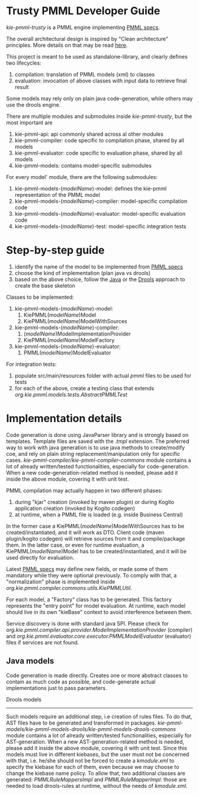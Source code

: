 Trusty PMML Developer Guide
===========================

_kie-pmml-trusty_ is a PMML engine implementing [PMML specs](http://dmg.org/pmml/v4-4-1/GeneralStructure.html).

The overall architectural design is inspired by "Clean architecture" principles.
More details on that may be read [here](https://blog.kie.org/2020/02/pmml-revisited.html).

This project is meant to be used as standalone-library, and clearly defines two lifecycles:

1) compilation: translation of PMML models (xml) to classes
2) evaluation: invocation of above classes with input data to retrieve final result

Some models may rely only on plain java code-generation, while others may use the drools engine.

There are multiple modules and submodules inside _kie-pmml-trusty_, but the most important are

1) kie-pmml-api: api commonly shared across al other modules
2) kie-pmml-compiler: code specific to compilation phase, shared by all models
3) kie-pmml-evaluator: code specific to evaluation phase, shared by all models
4) kie-pmml-models: contains model-specific submodules

For every model' module, there are the following submodules:

1) kie-pmml-models-(_modelName_)-model: defines the kie-pmml representation of the PMML model
2) kie-pmml-models-(_modelName_)-compiler: model-specific compilation code
3) kie-pmml-models-(_modelName_)-evaluator: model-specific evaluation code
4) kie-pmml-models-(_modelName_)-test: model-specific integration tests

Step-by-step guide
==================

1) identify the name of the model to be implemented from [PMML specs](http://dmg.org/pmml/v4-4-1/GeneralStructure.html)
2) choose the kind of implementation (plan java vs drools)
3) based on the above choice, follow the [Java](./kie-pmml-models-archetype/Readme.md) or the [Drools](./kie-pmml-models-drools-archetype/Readme.md) approach to create the base skeleton

Classes to be implemented:
1) kie-pmml-models-(_modelName_)-model:
    1. KiePMML(_modelName_)Model
    2. KiePMML(_modelName_)ModelWithSources
2) kie-pmml-models-(_modelName_)-compiler:
    1. (_modelName_)ModelImplementationProvider 
    2. KiePMML(_modelName_)ModelFactory
3) kie-pmml-models-(_modelName_)-evaluator:
   1. PMML(_modelName_)ModelEvaluator

For integration tests:
1) populate src/main/resources folder with actual _pmml_ files to be used for tests
2) for each of the above, create a testing class that extends _org.kie.pmml.models.tests.AbstractPMMLTest_


Implementation details
======================

Code generation is done using JavaParser library and is strongly based on templates.
Template files  are saved with the _.tmpl_ extension.
The preferred way to work with java generation is to use java methods to create/modify coe, and rely on plain string replacement/manipulation only for specific cases.
_kie-pmml-compiler/kie-pmml-compiler-commons_ module contains a lot of already written/tested functionalities, especially for code-generation.
When a new code-generation-related method is needed, please add it inside the above module, covering it with unit test.

PMML compilation may actually happen in two different phases:

1) during "kjar" creation (invoked by maven plugin) or during Kogito application creation (invoked by Kogito codegen)
2) at runtime, when a PMML file is loaded (e.g. inside Business Central)

In the former case a KiePMML(_modelName_)ModelWithSources has to be created/instantiated, and it will work as DTO. Client code (maven plugin/kogito codegen) will retrieve sources from it and compile/package them.
In the latter case, or even for runtime evaluation, a KiePMML(_modelName_)Model has to be created/instantiated, and it will be used directly for evaluation.

Latest [PMML specs](http://dmg.org/pmml/v4-4-1/GeneralStructure.html) may define new fields, or made some of them mandatory while they were optional previously.
To comply with that, a "normalization" phase is implemented inside _org.kie.pmml.compiler.commons.utils.KiePMMLUtil_.


For each model, a "Factory" class has to be generated. This factory represents the "entry point" for model evaluation.
At runtime, each model should live in its own "kieBase" context to avoid interference between them.

Service discovery is done with standard java SPI. Please check for _org.kie.pmml.compiler.api.provider.ModelImplementationProvider_ (compiler) and 
_org.kie.pmml.evaluator.core.executor.PMMLModelEvaluator_ (evaluator) files if services are not found.

Java models
-----------

Code generation is made directly. Creates one or more abstract classes to contain as much code as possible, and code-generate actual implementations just to pass parameters.

Drools models
_____________

Such models require an additional step, i.e creation of rules files. To do that, AST files have to be generated and transformed in packages.
_kie-pmml-models/kie-pmml-models-drools/kie-pmml-models-drools-commons_ module contains a lot of already written/tested functionalities, especially for AST-generation.
When a new AST-generation-related method is needed, please add it inside the above module, covering it with unit test.
Since this models must live in different kiebases, but the user must not be concerned with that, i.e. he/she should not be forced to create a _kmodule.xml_ to specify the kiebase 
for each of them, even because we may choose to change the kiebase name policy.
To allow that, two additional classes are generated: _PMMLRuleMappersImpl_ and _PMMLRuleMapperImpl_: those are needed to load drools-rules at runtime, without the needs of _kmodule.xml_.

